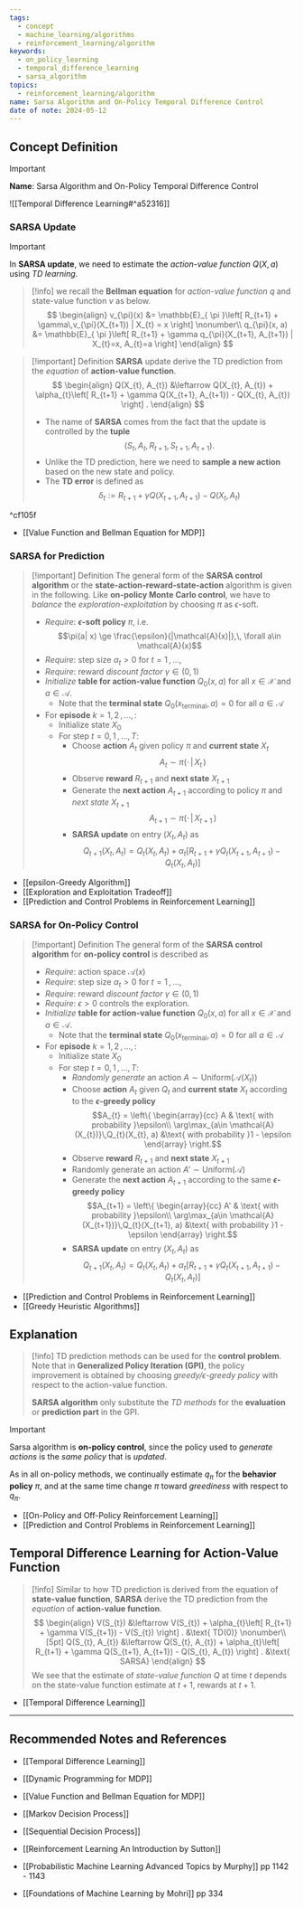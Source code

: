 ```yaml
---
tags:
  - concept
  - machine_learning/algorithms
  - reinforcement_learning/algorithm
keywords:
  - on_policy_learning
  - temporal_difference_learning
  - sarsa_algorithm
topics:
  - reinforcement_learning/algorithm
name: Sarsa Algorithm and On-Policy Temporal Difference Control
date of note: 2024-05-12
---
```


## Concept Definition

>[!important]
>**Name**: Sarsa Algorithm and On-Policy Temporal Difference Control

![[Temporal Difference Learning#^a52316]]

### SARSA Update

>[!important]
>In **SARSA update**, we need to estimate the *action-value function* $Q(X, a)$ using *TD learning*.

>[!info]
>  we recall the **Bellman equation** for *action-value function* $q$ and state-value function $v$ as below. 
> $$ 
> \begin{align}
> v_{\pi}(x) &=    \mathbb{E}_{ \pi }\left[ R_{t+1}  + \gamma\,v_{\pi}(X_{t+1}) | X_{t} = x \right] \nonumber\\
> q_{\pi}(x, a) &=  \mathbb{E}_{ \pi }\left[ R_{t+1} + \gamma q_{\pi}(X_{t+1}, A_{t+1}) | X_{t}=x, A_{t}=a \right]
> \end{align}
>$$  

>[!important] Definition
>**SARSA** update derive the TD prediction from the *equation* of **action-value function**.
>$$
> \begin{align}
> Q(X_{t}, A_{t}) &\leftarrow Q(X_{t}, A_{t}) + \alpha_{t}\left[ R_{t+1} + \gamma Q(X_{t+1}, A_{t+1})  - Q(X_{t}, A_{t}) \right] . 
> \end{align}
>$$   
>- The name of **SARSA** comes from the fact that the update is controlled by the **tuple** $$(S_{t}, A_{t}, R_{t+1}, S_{t+1}, A_{t+1}).$$ 
>- Unlike the TD prediction, here we need to **sample a new action** based on the new state and policy.
>- The **TD error** is defined as $$\delta_{t} := R_{t+1} + \gamma Q(X_{t+1}, A_{t+1})  - Q(X_{t}, A_{t})$$

^cf105f

- [[Value Function and Bellman Equation for MDP]]

### SARSA for Prediction

>[!important] Definition
>The general form of the **SARSA control algorithm** or the **state-action-reward-state-action** algorithm is given in the following. Like **on-policy Monte Carlo control**, we have to *balance* the *exploration-exploitation* by choosing $\pi$ as $\epsilon$-soft.
>
>- *Require*: **$\epsilon$-soft policy** $\pi$, i.e. $$\pi(a| x) \ge \frac{\epsilon}{|\mathcal{A}(x)|},\, \forall a\in \mathcal{A}(x)$$
>- *Require*: step size $\alpha_{t} >0$ for $t=1\,{,}\ldots{,}\,$
>- *Require*: reward *discount factor* $\gamma \in (0,1)$
>- *Initialize* **table for action-value function** $Q_{0}(x, a)$ for all $x\in \mathcal{X}$ and $a\in \mathcal{A}$. 
>	- Note that the **terminal state** $Q_{0}(x_{\text{terminal}}, a) = 0$ for all $a\in \mathcal{A}$
>- For **episode** $k=1,\,2\,{,}\ldots{,}\,$:
>	- Initialize state $X_{0}$
>	- For step $t=0,\,1\,{,}\ldots{,}\,T$:
>		- Choose **action** $A_{t}$ given policy $\pi$ and **current state** $X_{t}$ $$A_{t} \sim \pi(\cdot\,|\,X_{t}\,)$$
>		- Observe **reward** $R_{t+1}$ and **next state** $X_{t+1}$
>		- Generate the **next action** $A_{t+1}$ according to policy $\pi$ and *next state* $X_{t+1}$ $$A_{t+1} \sim \pi(\cdot\,|\,X_{t+1}\,)$$
>		- **SARSA update** on entry $(X_{t}, A_{t})$ as  $$Q_{t+1}(X_{t}, A_{t}) = Q_{t}(X_{t}, A_{t}) + \alpha_{t}\left[ R_{t+1} + \gamma Q_{t}(X_{t+1}, A_{t+1})  - Q_{t}(X_{t}, A_{t}) \right] $$

- [[epsilon-Greedy Algorithm]]
- [[Exploration and Exploitation Tradeoff]]
- [[Prediction and Control Problems in Reinforcement Learning]]

### SARSA for On-Policy Control

>[!important] Definition
>The general form of the **SARSA control algorithm** for **on-policy control** is described as 
>
>- *Require*: action space $\mathcal{A}(x)$
>- *Require*: step size $\alpha_{t} >0$ for $t=1\,{,}\ldots{,}\,$
>- *Require*: reward *discount factor* $\gamma \in (0,1)$
>- *Require*: $\epsilon >0$ controls the exploration.
>- *Initialize* **table for action-value function** $Q_{0}(x, a)$ for all $x\in \mathcal{X}$ and $a\in \mathcal{A}$. 
>	- Note that the **terminal state** $Q_{0}(x_{\text{terminal}}, a) = 0$ for all $a\in \mathcal{A}$
>- For **episode** $k=1,\,2\,{,}\ldots{,}\,$:
>	- Initialize state $X_{0}$
>	- For step $t=0,\,1\,{,}\ldots{,}\,T$:
>		- *Randomly generate* an action $A \sim \text{Uniform}(\mathcal{A}(X_{t}))$
>		- Choose **action** $A_{t}$ given $Q_{t}$ and **current state** $X_{t}$ according to the **$\epsilon$-greedy policy** $$A_{t} = \left\{ \begin{array}{cc} A & \text{ with probability }\epsilon\\ \arg\max_{a\in \mathcal{A}(X_{t})}\,Q_{t}(X_{t}, a) &\text{ with probability }1 - \epsilon \end{array} \right.$$
>		- Observe **reward** $R_{t+1}$ and **next state** $X_{t+1}$
>		- Randomly generate an action $A' \sim \text{Uniform}(\mathcal{A})$
>		- Generate the **next action** $A_{t+1}$ according to the same **$\epsilon$-greedy policy** $$A_{t+1} = \left\{ \begin{array}{cc} A' & \text{ with probability }\epsilon\\ \arg\max_{a\in \mathcal{A}(X_{t+1})}\,Q_{t}(X_{t+1}, a) &\text{ with probability }1 - \epsilon \end{array} \right.$$
>		- **SARSA update** on entry $(X_{t}, A_{t})$ as  $$Q_{t+1}(X_{t}, A_{t}) = Q_{t}(X_{t}, A_{t}) + \alpha_{t}\left[ R_{t+1} + \gamma Q_{t}(X_{t+1}, A_{t+1})  - Q_{t}(X_{t}, A_{t}) \right] $$

- [[Prediction and Control Problems in Reinforcement Learning]]
- [[Greedy Heuristic Algorithms]]

## Explanation

>[!info]
>TD prediction methods can be used for the **control problem**. Note that in **Generalized Policy Iteration (GPI)**, the policy improvement is obtained by choosing *greedy/$\epsilon$-greedy policy* with respect to the action-value function. 
>
>**SARSA algorithm** only substitute the *TD methods* for the **evaluation** or **prediction part** in the GPI.  

>[!important]
>Sarsa algorithm is **on-policy control**, since the policy used to *generate actions* is the *same policy* that is *updated*. 
>
>As in all on-policy methods, we continually estimate $q_{\pi}$ for the **behavior policy** $\pi$, and at the same time change $\pi$ toward *greediness* with respect to $q_{\pi}$. 
>

- [[On-Policy and Off-Policy Reinforcement Learning]]
- [[Prediction and Control Problems in Reinforcement Learning]]

## Temporal Difference Learning for Action-Value Function

>[!info]
>Similar to how TD prediction is derived from the equation of **state-value function**, **SARSA** derive the TD prediction from the *equation* of **action-value function**.
>$$
> \begin{align}
> V(S_{t}) &\leftarrow V(S_{t}) + \alpha_{t}\left[ R_{t+1} + \gamma V(S_{t+1})  - V(S_{t}) \right] . &\text{ TD(0)} \nonumber\\[5pt]
> Q(S_{t}, A_{t}) &\leftarrow Q(S_{t}, A_{t}) + \alpha_{t}\left[ R_{t+1} + \gamma Q(S_{t+1}, A_{t+1})  - Q(S_{t}, A_{t}) \right] . &\text{ SARSA}
> \end{align}
>$$ 
>We see that the estimate of *state-value function* $Q$ at time $t$ depends on the state-value function estimate at $t+1$, rewards at $t+1$. 

- [[Temporal Difference Learning]]






-----------
##  Recommended Notes and References


- [[Temporal Difference Learning]]

- [[Dynamic Programming for MDP]]
- [[Value Function and Bellman Equation for MDP]]
- [[Markov Decision Process]]

- [[Sequential Decision Process]]


- [[Reinforcement Learning An Introduction by Sutton]]
- [[Probabilistic Machine Learning Advanced Topics by Murphy]] pp 1142 - 1143
- [[Foundations of Machine Learning by Mohri]] pp 334